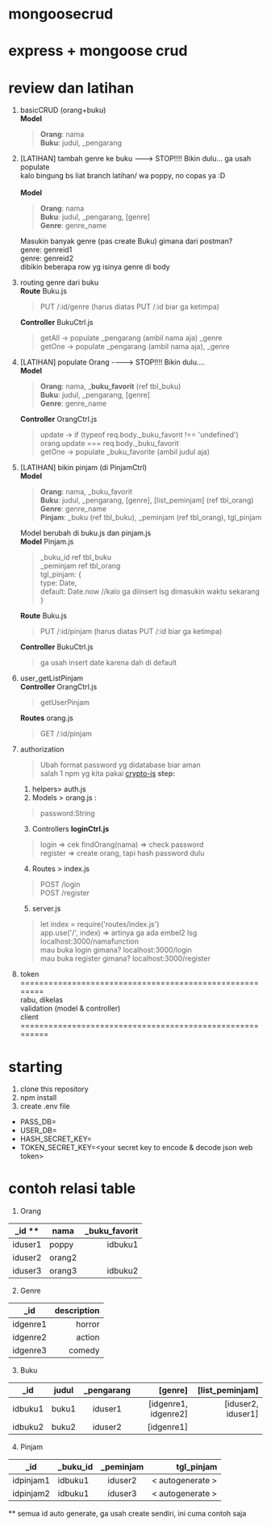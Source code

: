 # mongoosecrud
express + mongoose crud
========================================================
review dan latihan
========================================================
1. basicCRUD (orang+buku)<br/>
 __Model__ <br/>
   >__Orang__: nama <br/>
    __Buku__: judul, _pengarang
2. [LATIHAN] tambah genre ke buku ---> STOP!!!! Bikin dulu... ga usah populate <br/>
 kalo bingung bs liat branch latihan/ wa poppy, no copas ya :D <br/><br/>
  __Model__ <br/>
    > __Orang__: nama <br/>
     __Buku__: judul, _pengarang, [genre] <br/>
     __Genre__: genre_name

   Masukin banyak genre (pas create Buku) gimana dari postman? <br/>
   genre: genreid1<br/>
   genre: genreid2<br/>
   dibikin beberapa row yg isinya genre di body<br/>
 
3. routing genre dari buku<br/>
  __Route__ Buku.js<br/>
    > PUT /:id/genre (harus diatas PUT /:id biar ga ketimpa)<br/>
      
    __Controller__ BukuCtrl.js<br/>
     > getAll -> populate _pengarang (ambil nama aja) _genre<br/>
        getOne -> populate _pengarang (ambil nama aja), _genre<br/>
4. [LATIHAN] populate Orang ----> STOP!!!! Bikin dulu....<br/>
   __Model__ <br/>
     > __Orang__: nama, ___buku_favorit__ (ref tbl_buku)<br/>
      __Buku__: judul, _pengarang, [genre] <br/>
      __Genre__: genre_name
     
   __Controller__ OrangCtrl.js<br/>
      > update -> if (typeof req.body._buku_favorit !== 'undefined') orang.update === req.body._buku_favorit<br/>
      > getOne -> populate _buku_favorite (ambil judul aja)<br/>
     
5. [LATIHAN] bikin pinjam (di PinjamCtrl)<br/>
  __Model__ <br/>
   > __Orang__: nama, _buku_favorit <br/>
     __Buku__: judul, _pengarang, [genre], [list_peminjam] (ref tbl_orang) <br/>
     __Genre__: genre_name<br/>
     __Pinjam__: _buku (ref tbl_buku), _peminjam (ref tbl_orang), tgl_pinjam<br/>
     
     
   Model berubah di buku.js dan pinjam.js<br/>
   __Model__ Pinjam.js<br/> 
    > _buku_id ref tbl_buku<br/>
     _peminjam ref tbl_orang<br/>
     tgl_pinjam: {<br/>
         type: Date,<br/>
         default: Date.now //kalo ga diinsert lsg dimasukin waktu sekarang<br/>
     }<br/>
     
    __Route__ Buku.js<br/>
     > PUT /:id/pinjam (harus diatas PUT /:id biar ga ketimpa)<br/>

   __Controller__ BukuCtrl.js<br/>
    > ga usah insert date karena dah di default 
6. user_getListPinjam<br/>
   __Controller__ OrangCtrl.js<br/>
   > getUserPinjam<br/>
   
   __Routes__ orang.js<br/>
   > GET /:id/pinjam<br/>
   
7. authorization<br/>
   > Ubah format password yg didatabase biar aman<br/>
   > salah 1 npm yg kita pakai [crypto-js](https://www.npmjs.com/package/crypto-js)
   __step:__ <br/>
   1. helpers> auth.js<br/>
   2. Models > orang.js :<br/> 
    > password:String <br/>
   3. Controllers __loginCtrl.js__<br/>
   > login => cek findOrang(nama) => check password <br/>
     register => create orang, tapi hash password dulu<br/>
     
   4. Routes > index.js<br/>
   > POST /login<br/>
    POST /register<br/>
    
    5. server.js <br/>
    > let index = require('routes/index.js') <br/>
      app.use('/', index) => artinya ga ada embel2 lsg localhost:3000/namafunction<br/>
      mau buka login gimana? localhost:3000/login<br/>
      mau buka register gimana? localhost:3000/register<br/>
    
 8. token<br/>
 ========================================================<br/>
 rabu, dikelas<br/>
 validation (model & controller)<br/>
 client<br/>
 =========================================================

# starting
1. clone this repository
2. npm install
3. create .env file 
 - PASS_DB=<your db password>
 - USER_DB=<your db username>
 - HASH_SECRET_KEY=<your secret key to hash password>
 - TOKEN_SECRET_KEY=<your secret key to encode & decode json web token>

# contoh relasi table
1. Orang

| _id **      | nama      | _buku_favorit  |
| ----------- | --------- | --------------:|
| iduser1     | poppy     | idbuku1        |
| iduser2     | orang2    |                |
| iduser3     | orang3    | idbuku2        |

2. Genre

| _id         | description   |
| ----------- | -------------:|
| idgenre1    | horror        |
| idgenre2    | action        |
| idgenre3    | comedy        |

3. Buku

| _id         | judul         | _pengarang     | [genre]              |  [list_peminjam]   |
| ----------- | ------------- |:--------------:| --------------------:| ------------------:| 
| idbuku1     | buku1         |  iduser1       | [idgenre1, idgenre2] | [iduser2, iduser1] |
| idbuku2     | buku2         |  iduser2       | [idgenre1]           |                    |

4. Pinjam

| _id         | _buku_id      | _peminjam      | tgl_pinjam       |
| ----------- | ------------- |:--------------:| ----------------:|
| idpinjam1    | idbuku1       |  iduser2      | < autogenerate > |
| idpinjam2    | idbuku1       |  iduser3      | < autogenerate > |

** semua id auto generate, ga usah create sendiri, ini cuma contoh saja
